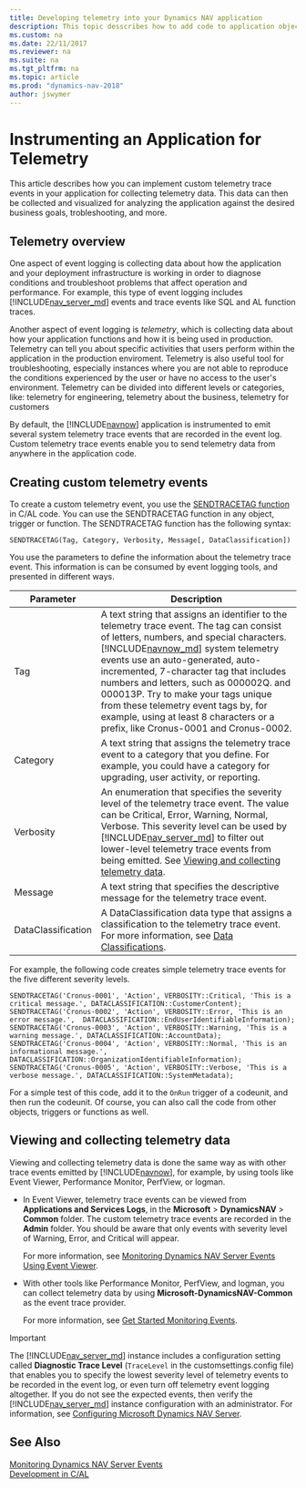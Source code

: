```yaml
---
title: Developing telemetry into your Dynamics NAV application
description: This topic desscribes how to add code to application objects that enables you to gather telemetry.
ms.custom: na
ms.date: 22/11/2017
ms.reviewer: na
ms.suite: na
ms.tgt_pltfrm: na
ms.topic: article
ms.prod: "dynamics-nav-2018"
author: jswymer
---
```

# Instrumenting an Application for Telemetry
This article describes how you can implement custom telemetry trace events in your application for collecting telemetry data. This data can then be collected and visualized for analyzing the application against the desired business goals, trobleshooting, and more. 

## Telemetry overview
One aspect of event logging is collecting data about how the application and your deployment infrastructure is working in order to diagnose conditions and troubleshoot problems that affect operation and performance. For example, this type of event logging includes [!INCLUDE[nav_server_md](includes/nav_server_md.md)] events and trace events like SQL and AL function traces.

Another aspect of event logging is *telemetry*, which is collecting data about how your application functions and how it is being used in production. Telemetry can tell you about specific activities that users perform within the application in the production enviroment. Telemetry is also useful tool for troubleshooting, especially instances where you are not able to reproduce the conditions experienced by the user or have no access to the user's environment. Telemetry can be divided into different levels or categories, like: telemetry for engineering, telemetry about the business, telemetry for customers

By default, the [!INCLUDE[navnow](includes/navnow_md.md)] application is instrumented to emit several system telemetry trace events that are recorded in the event log. Custom telemetry trace events enable you to send telemetry data from anywhere in the application code. 

## Creating custom telemetry events

To create a custom telemetry event, you use the [SENDTRACETAG function](sendtracetag-function.md) in C/AL code. You can use the SENDTRACETAG function in any object, trigger or function. The SENDTRACETAG function has the following syntax:

```  
SENDTRACETAG(Tag, Category, Verbosity, Message[, DataClassification])  
```  

You use the parameters to define the information about the telemetry trace event. This information is can be consumed by event logging tools, and presented in different ways.

|Parameter|Description|
|---------|-----------|
|Tag|A text string that assigns an identifier to the telemetry trace event. The tag can consist of letters, numbers, and special characters. [!INCLUDE[navnow_md](includes/navnow_md.md)] system telemetry events use an auto-generated, auto-incremented, 7-character tag that includes numbers and letters, such as 000002Q. and 000013P. Try to make your tags unique from these telemetry event tags by, for example, using at least 8 characters or a prefix, like Cronus-0001 and Cronus-0002.  |
|Category|A text string that assigns the telemetry trace event to a category that you define. For example, you could have a category for upgrading, user activity, or reporting.|
|Verbosity|An enumeration that specifies the severity level of the telemetry trace event. The value can be Critical, Error, Warning, Normal, Verbose. This severity level can be used by [!INCLUDE[nav_server_md](includes/nav_server_md.md)] to filter out lower-level telemetry trace events from being emitted. See [Viewing and collecting telemetry data](instrumenting-application-for-telemetry.md#ViewTelemetry). |
|Message|A text string that specifies the descriptive message for the telemetry trace event.|
|DataClassification|A DataClassification data type that assigns a classification to the telemetry trace event. For more information, see [Data Classifications](classifying-data.md#DataClassifications).|

For example, the following code creates simple telemetry trace events for the five different severity levels. 

```  
SENDTRACETAG('Cronus-0001', 'Action', VERBOSITY::Critical, 'This is a critical message.', DATACLASSIFICATION::CustomerContent);
SENDTRACETAG('Cronus-0002', 'Action', VERBOSITY::Error, 'This is an error message.',  DATACLASSIFICATION::EndUserIdentifiableInformation);
SENDTRACETAG('Cronus-0003', 'Action', VERBOSITY::Warning, 'This is a warning message.', DATACLASSIFICATION::AccountData);
SENDTRACETAG('Cronus-0004', 'Action', VERBOSITY::Normal, 'This is an informational message.', DATACLASSIFICATION::OrganizationIdentifiableInformation);
SENDTRACETAG('Cronus-0005', 'Action', VERBOSITY::Verbose, 'This is a verbose message.', DATACLASSIFICATION::SystemMetadata);
```  

For a simple test of this code, add it to the `OnRun` trigger of a codeunit, and then run the codeunit. Of course, you can also call the code from other objects, triggers or functions as well.

## <a name="ViewTelemetry"></a>Viewing and collecting telemetry data
Viewing and collecting telemetry data is done the same way as with other trace events emitted by [!INCLUDE[navnow](includes/navnow_md.md)], for example, by using tools like Event Viewer, Performance Monitor, PerfView, or logman.

-   In Event Viewer, telemetry trace events can be viewed from **Applications and Services Logs**, in the **Microsoft** > **DynamicsNAV** > **Common** folder. The custom telemetry trace events are recorded in the **Admin**  folder. You should be aware that only events with severity level of Warning, Error, and Critical will appear.

    For more information, see [Monitoring Dynamics NAV Server Events Using Event Viewer](Monitoring-Microsoft-Dynamics-NAV-Server-Events-in-the-Windows-Event-Log.md).

-   With other tools like Performance Monitor, PerfView, and logman, you can collect telemetry data by using **Microsoft-DynamicsNAV-Common** as the event trace provider.

    For more information, see [Get Started Monitoring Events](Monitoring-Microsoft-Dynamics-NAV-Server-Events.md#GetStartedEvents).

> [!IMPORTANT]  
>  The [!INCLUDE[nav_server_md](includes/nav_server_md.md)] instance includes a configuration setting called **Diagnostic Trace Level** (`TraceLevel` in the customsettings.config file) that enables you to specify the lowest severity level of telemetry events to be recorded in the event log, or even turn off telemetry event logging altogether. If you do not see the expected events, then verify the [!INCLUDE[nav_server_md](includes/nav_server_md.md)] instance configuration with an administrator. For information, see [Configuring Microsoft Dynamics NAV Server](Configuring-Microsoft-Dynamics-NAV-Server.md#General). 

## See Also
[Monitoring Dynamics NAV Server Events](Monitoring-Microsoft-Dynamics-NAV-Server-Events.md)  
[Development in C/AL](development.md)   
